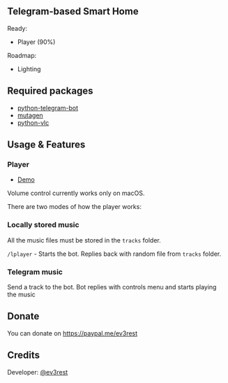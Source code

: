 ## Telegram-based Smart Home
Ready:
- Player (90%)

Roadmap:
- Lighting

## Required packages
- [python-telegram-bot](https://github.com/python-telegram-bot/python-telegram-bot)
- [mutagen](https://github.com/quodlibet/mutagen)
- [python-vlc](https://github.com/oaubert/python-vlc)

## Usage & Features
### Player 

- [Demo](https://www.youtube.com/watch?v=6NF06UVx0Ow)

Volume control currently works only on macOS.

There are two modes of how the player works:

### Locally stored music

All the music files must be stored in the `tracks` folder.

`/lplayer` - Starts the bot. Replies back with random file from `tracks` folder.

### Telegram music

Send a track to the bot. Bot replies with controls menu and starts playing the music


## Donate
You can donate on https://paypal.me/ev3rest
## Credits
Developer: [@ev3rest](https://telegram.me/ev3rest)
